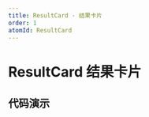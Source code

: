 ```yaml
---
title: ResultCard - 结果卡片
order: 1
atomId: ResultCard
---
```


# ResultCard 结果卡片

## 代码演示

<code src="./demos/basic.tsx" background="var(--main-bg-color)" title="基础使用" description="默认使用 `ResultCard`" iframe='500'></code>

<code src="./demos/pipline.tsx" background="var(--main-bg-color)" title="流水线" description="添加 `Pipline` 展示流水线能力" iframe='500'></code>

<code src="./demos/actions.tsx" background="var(--main-bg-color)" title="自定义Action" description="自定义 Action 能力" iframe='500'></code>

<code src="./demos/pipline.tsx" background="var(--main-bg-color)" title="流水线" description="添加 `Pipline` 展示流水线能力" iframe='500'></code>
